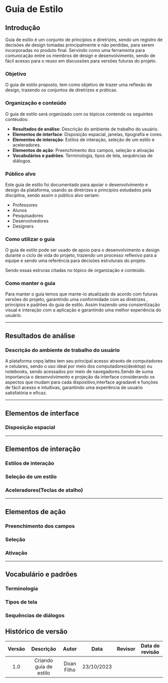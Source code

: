 # **Guia de Estilo**

## **Introdução**
Guia de estilo é um conjunto de princípios e diretrizes, sendo um registro de decisões de design tomadas principalmente e não perdidas, para serem incorporadas no produto final. Servindo como uma ferramenta para comunicação entre os membros de design e desenvolvimento, sendo de fácil acesso para o reuso em discussões para versões futuras do projeto. 

### **Objetivo**
O guia de estilo proposto, tem como objetivo de trazer uma reflexão de design, trazendo os conjuntos de diretrizes e práticas. 

### **Organização e conteúdo**
O guia de estilo será organizado com os tópicos contendo os seguintes contéudos:

- **Resultados de análise**: Descrição do ambiente de trabalho do usuário.
- **Elementos de interface**: Disposição espacial, janelas, tipografia e cores.
- **Elementos de interação**: Estilos de interação, seleção de um estilo e aceleradores.
- **Elementos de ação**: Preenchimento dos campos, seleção e ativação
- **Vocabulários e padrões**: Terminologia, tipos de tela, sequências de diálogos.

### **Público alvo**
Este guia de estilo foi documentado para apoiar o desenvolvimento e design da plataforma, usando as diretrizes e principios estudados pela disciplina, sendo assim o público alvo seriam:

- Professores
- Alunos
- Pesquisadores
- Desenvolvedores
- Designers

### **Como utilizar o guia**
O guia de estilo pode ser usado de apoio para o desenvolvimento e design durante o ciclo de vida do projeto, trazendo um processo reflexivo para a equipe e  sendo uma referência para decisões estruturais do projeto. 

Sendo essas estruras citadas no tópico de organização e conteúdo. 

### **Como manter o guia**
Para manter o guia temos que mante-lo atualizado de acordo com futuras versões do projeto, garantindo uma conformidade com as diretrizes , principios e padrões do guia de estilo. Assim trazendo uma consientização visual e interação com a aplicação e garantindo uma melhor experiência do usuário. 

---
## **Resultados de análise**

### **Descrição do ambiente de trabalho do usuário**
A plataforma cnpq lattes tem seu principal acesso através de computadores e celulares, sendo o uso ideal por meio dos computadores(desktop) ou notebooks, sendo acessados por meio de navegadores.Sendo de suma importancia o desenvolvimento e projeção da interface considerando os aspectos que mudam para cada dispositivo,interface agradavél e funções de fácil acesso e intuitivas, garantindo uma experiência de usuário satisfatória e eficaz. 

---

## **Elementos de interface**
### **Disposição espacial**
---
## **Elementos de interação**
### **Estilos de interação**
### **Seleção de um estilo**
### **Aceleradores(Teclas de atalho)**
---
## **Elementos de ação**
### **Preenchimento dos campos**
### **Seleção**
### **Ativação**
---
## **Vocabulário e padrões**
### **Terminologia**
### **Tipos de tela**
### **Sequências de diálogos**

## **Histórico de versão**

| Versão |          Descrição              |     Autor      |      Data      |   Revisor     |    Data de revisão    |  
|:------:|:-------------------------------:|:--------------:|:--------------:|:-------------:|:---------------------:|
| 1.0    | Criando guia de estilo | Doan Filho | 23/10/2023 |   |  |